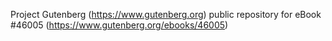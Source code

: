Project Gutenberg (https://www.gutenberg.org) public repository for eBook #46005 (https://www.gutenberg.org/ebooks/46005)
